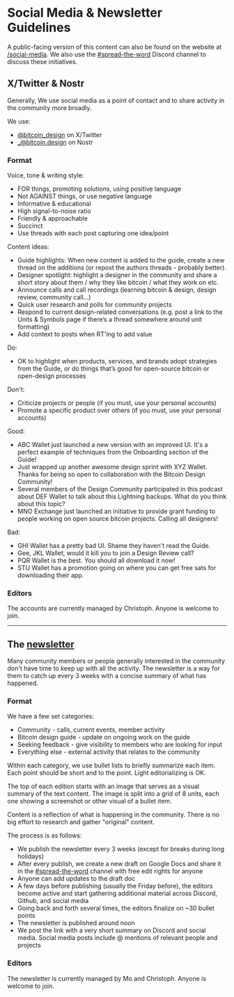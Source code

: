 # Social Media & Newsletter Guidelines

A public-facing version of this content can also be found on the website at [/social-media](https://bitcoin.design/social-media/). We also use the [#spread-the-word](https://discord.com/channels/903125802726596648/956367257930453042) Discord channel to discuss these initiatives.

## X/Twitter & Nostr

Generally, We use social media as a point of contact and to share activity in the community more broadly. 

We use:

- [@bitcoin_design](https://twitter.com/bitcoin_design) on X/Twitter
- [_@bitcoin.design](https://nosta.me/_@bitcoin.design) on Nostr

### Format

Voice, tone & writing style:

- FOR things, promoting solutions, using positive language
- Not AGAINST things, or use negative language
- Informative & educational
- High signal-to-noise ratio
- Friendly & approachable
- Succinct
- Use threads with each post capturing one idea/point

Content ideas:

- Guide highlights: When new content is added to the guide, create a new thread on the additions (or repost the authors threads - probably better). 
- Designer spotlight: highlight a designer in the community and share a short story about them / why they like bitcoin / what they work on etc.
- Announce calls and call recordings (learning bitcoin & design, design review, community call…)
- Quick user research and polls for community projects
- Respond to current design-related conversations (e.g. post a link to the Units & Symbols page if there’s a thread somewhere around unit formatting)
- Add context to posts when RT'ing to add value

Do:

- OK to highlight when products, services, and brands adopt strategies from the Guide, or do things that’s good for open-source bitcoin or open-design processes

Don't:

- Criticize projects or people (if you must, use your personal accounts)
- Promote a specific product over others (if you must, use your personal accounts)

Good:

- ABC Wallet just launched a new version with an improved UI. It's a perfect example of techniques from the Onboarding section of the Guide!
- Just wrapped up another awesome design sprint with XYZ Wallet. Thanks for being so open to collaboration with the Bitcoin Design Community!
- Several members of the Design Community participated in this podcast about DEF Wallet to talk about this Lightning backups. What do you think about this topic?
- MNO Exchange just launched an initiative to provide grant funding to people working on open source bitcoin projects. Calling all designers!

Bad:

- GHI Wallet has a pretty bad UI. Shame they haven't read the Guide.
- Gee, JKL Wallet, would it kill you to join a Design Review call?
- PQR Wallet is the best. You should all download it now!
- STU Wallet has a promotion going on where you can get free sats for downloading their app.

### Editors

The accounts are currently managed by Christoph. Anyone is welcome to join.

---

## The [newsletter](https://bitcoindesign.substack.com)

Many community members or people generally interested in the community don't have time to keep up with all the activity. The newsletter is a way for them to catch up every 3 weeks with a concise summary of what has happened.

### Format

We have a few set categories:

- Community - calls, current events, member activity
- Bitcoin design guide - update on ongoing work on the guide
- Seeking feedback - give visibility to members who are looking for input
- Everything else - external activity that relates to the community

Within each category, we use bullet lists to briefly summarize each item. Each point should be short and to the point. Light editorializing is OK.

The top of each edition starts with an image that serves as a visual summary of the text content. The image is split into a grid of 8 units, each one showing a screenshot or other visual of a bullet item.

Content is a reflection of what is happening in the community. There is no big effort to research and gather "original" content.

The process is as follows:

- We publish the newsletter every 3 weeks (except for breaks during long holidays)
- After every publish, we create a new draft on Google Docs and share it in the [#spread-the-word](https://discord.com/channels/903125802726596648/956367257930453042) channel with free edit rights for anyone
- Anyone can add updates to the draft doc
- A few days before publishing (usually the Friday before), the editors become active and start gathering additional material across Discord, Github, and social media
- Going back and forth several times, the editors finalize on ~30 bullet points
- The newsletter is published around noon
- We post the link with a very short summary on Discord and social media. Social media posts include @ mentions of relevant people and projects

### Editors

The newsletter is currently managed by Mo and Christoph. Anyone is welcome to join.

